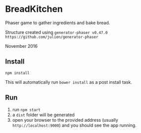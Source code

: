 # BreadKitchen

Phaser game to gather ingredients and bake bread.

Structure created using `generator-phaser v0.47.0` `https://github.com/julien/generator-phaser`

November 2016

## Install

`npm install`

This will automatically run `bower install` as a post install task.

## Run

1. run `npm start`
2. a `dist` folder will be generated
3. open your browser to the provided address (usually `http://localhost:9000`) and you should see the app running.